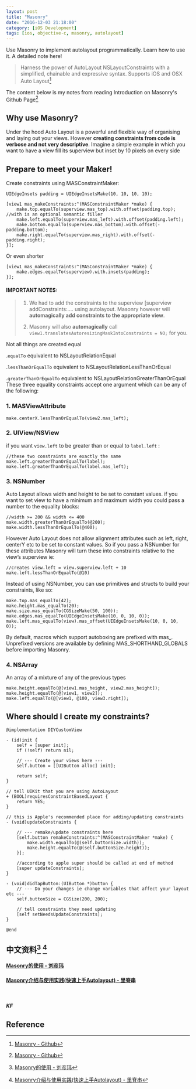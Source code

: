 ```yaml
---
layout: post
title: "Masonry"
date: "2016-12-03 21:18:00"
category: [iOS Development]
tags: [ios, objective-c, masonry, autolayout]
---
```

<div class = "message">
Use Masonry to implement autolayout programmatically. Learn how to use it. A detailed note here!
</div>

> Harness the power of AutoLayout NSLayoutConstraints with a simplified, chainable and expressive syntax. Supports iOS and OSX Auto Layout[^masonry]

The content below is my notes from reading Introduction on Masonry's Github Page[^masonry]

## Why use Masonry?
Under the hood Auto Layout is a powerful and flexible way of organising and laying out your views. However **creating constraints from code is verbose and not very descriptive**. Imagine a simple example in which you want to have a view fill its superview but inset by 10 pixels on every side

<!--more-->

## Prepare to meet your Maker!
Create constraints using MASConstraintMaker:

```objc
UIEdgeInsets padding = UIEdgeInsetsMake(10, 10, 10, 10);

[view1 mas_makeConstraints:^(MASConstraintMaker *make) {
    make.top.equalTo(superview.mas_top).with.offset(padding.top); //with is an optional semantic filler
    make.left.equalTo(superview.mas_left).with.offset(padding.left);
    make.bottom.equalTo(superview.mas_bottom).with.offset(-padding.bottom);
    make.right.equalTo(superview.mas_right).with.offset(-padding.right);
}];
```

Or even shorter

```objc
[view1 mas_makeConstraints:^(MASConstraintMaker *make) {
    make.edges.equalTo(superview).with.insets(padding);
}];
```

#### IMPORTANT NOTES:
> 1. We had to add the constraints to the superview [superview addConstraints:.... using autolayout. Masonry however will **automagically add constraints to the appropriate view**.
> 
> 2. Masonry will also **automagically** call `view1.translatesAutoresizingMaskIntoConstraints = NO;` for you.

Not all things are created equal

.`equalTo` equivalent to NSLayoutRelationEqual

.`lessThanOrEqualTo` equivalent to NSLayoutRelationLessThanOrEqual

.`greaterThanOrEqualTo` equivalent to NSLayoutRelationGreaterThanOrEqual
These three equality constraints accept one argument which can be any of the following:

### 1. MASViewAttribute
```make.centerX.lessThanOrEqualTo(view2.mas_left);```

### 2. UIView/NSView

if you want `view.left` to be greater than or equal to `label.left` :

```objc
//these two constraints are exactly the same
make.left.greaterThanOrEqualTo(label);
make.left.greaterThanOrEqualTo(label.mas_left);
```

### 3. NSNumber

Auto Layout allows width and height to be set to constant values. if you want to set view to have a minimum and maximum width you could pass a number to the equality blocks:

```objc
//width >= 200 && width <= 400
make.width.greaterThanOrEqualTo(@200);
make.width.lessThanOrEqualTo(@400);
```

However Auto Layout does not allow alignment attributes such as left, right, centerY etc to be set to constant values. So if you pass a NSNumber for these attributes Masonry will turn these into constraints relative to the view’s superview ie:

```objc
//creates view.left = view.superview.left + 10
make.left.lessThanOrEqualTo(@10)
```

Instead of using NSNumber, you can use primitives and structs to build your constraints, like so:

```objc
make.top.mas_equalTo(42);
make.height.mas_equalTo(20);
make.size.mas_equalTo(CGSizeMake(50, 100));
make.edges.mas_equalTo(UIEdgeInsetsMake(10, 0, 10, 0));
make.left.mas_equalTo(view).mas_offset(UIEdgeInsetsMake(10, 0, 10, 0));
```

By default, macros which support autoboxing are prefixed with mas_. Unprefixed versions are available by defining MAS_SHORTHAND_GLOBALS before importing Masonry.

### 4. NSArray

An array of a mixture of any of the previous types

```objc
make.height.equalTo(@[view1.mas_height, view2.mas_height]);
make.height.equalTo(@[view1, view2]);
make.left.equalTo(@[view1, @100, view3.right]);
```

## Where should I create my constraints?

```objc
@implementation DIYCustomView

- (id)init {
    self = [super init];
    if (!self) return nil;

    // --- Create your views here ---
    self.button = [[UIButton alloc] init];

    return self;
}

// tell UIKit that you are using AutoLayout
+ (BOOL)requiresConstraintBasedLayout {
    return YES;
}

// this is Apple's recommended place for adding/updating constraints
- (void)updateConstraints {

    // --- remake/update constraints here
    [self.button remakeConstraints:^(MASConstraintMaker *make) {
        make.width.equalTo(@(self.buttonSize.width));
        make.height.equalTo(@(self.buttonSize.height));
    }];

    //according to apple super should be called at end of method
    [super updateConstraints];
}

- (void)didTapButton:(UIButton *)button {
    // --- Do your changes ie change variables that affect your layout etc ---
    self.buttonSize = CGSize(200, 200);

    // tell constraints they need updating
    [self setNeedsUpdateConstraints];
}

@end
```



## 中文资料[^liuyanwei] [^lijichuan]

#### [Masonry的使用 - 刘彦玮](http://liuyanwei.jumppo.com/2015/06/14/ios-library-masonry.html)

#### [Masonry介绍与使用实践(快速上手Autolayout) - 里脊串](http://adad184.com/2014/09/28/use-masonry-to-quick-solve-autolayout/)

<br><br>
***KF***

## Reference
[^masonry]: [Masonry - Github](https://github.com/SnapKit/Masonry)
[^liuyanwei]: [Masonry的使用 - 刘彦玮](http://liuyanwei.jumppo.com/2015/06/14/ios-library-masonry.html)
[^lijichuan]: [Masonry介绍与使用实践(快速上手Autolayout) - 里脊串](http://adad184.com/2014/09/28/use-masonry-to-quick-solve-autolayout/)